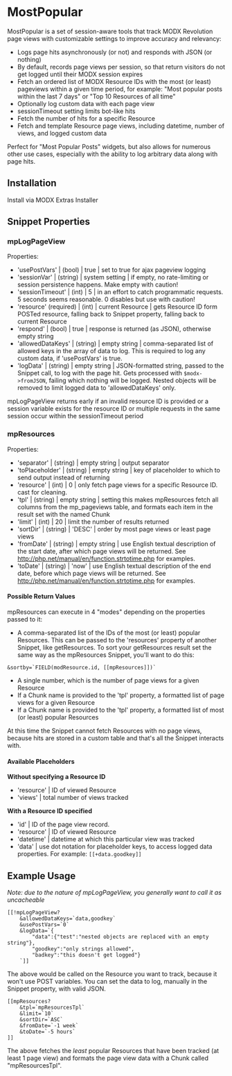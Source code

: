 MostPopular
===========

MostPopular is a set of session-aware tools that track MODX Revolution page views with customizable settings to improve accuracy and relevancy:

- Logs page hits asynchronously (or not) and responds with JSON (or nothing)
- By default, records page views per session, so that return visitors do not get logged until their MODX session expires
- Fetch an ordered list of MODX Resource IDs with the most (or least) pageviews within a given time period, for example: "Most popular posts within the last 7 days" or "Top 10 Resources of all time"
- Optionally log custom data with each page view
- sessionTimeout setting limits bot-like hits
- Fetch the number of hits for a specific Resource
- Fetch and template Resource page views, including datetime, number of views, and logged custom data

Perfect for "Most Popular Posts" widgets, but also allows for numerous other use cases, especially with the ability to log arbitrary data along with page hits.

## Installation

Install via MODX Extras Installer

## Snippet Properties

### mpLogPageView

Properties:

- 'usePostVars' | (bool) | true | set to true for ajax pageview logging
- 'sessionVar' | (string) | system setting | if empty, no rate-limiting or session persistence happens. Make empty with caution!
- 'sessionTimeout' | (int) | 5 | in an effort to catch programmatic requests. 5 seconds seems reasonable. 0 disables but use with caution!
- 'resource' (required) | (int) | current Resource | gets Resource ID form POSTed resource, falling back to Snippet property, falling back to current Resource
- 'respond' | (bool) | true | response is returned (as JSON), otherwise empty string
- 'allowedDataKeys' | (string) | empty string | comma-separated list of allowed keys in the array of data to log. This is required to  log any custom data, if 'usePostVars' is true.
- 'logData' | (string) | empty string | JSON-formatted string, passed to the Snippet call, to log with the page hit. Gets processed with `$modx->fromJSON`, failing which nothing will be logged. Nested objects will be removed to limit logged data to 'allowedDataKeys' only.

mpLogPageView returns early if an invalid resource ID is provided or a session variable exists for the resource ID or multiple requests in the same session occur within the sessionTimeout period

### mpResources

Properties:

- 'separator' | (string) | empty string | output separator
- 'toPlaceholder' | (string) | empty string | key of placeholder to which to send output instead of returning
- 'resource' | (int) | 0 | only fetch page views for a specific Resource ID. cast for cleaning.
- 'tpl' | (string) | empty string | setting this makes mpResources fetch all columns from the mp_pageviews table, and formats each item in the result set with the named Chunk
- 'limit' | (int) | 20 | limit the number of results returned
- 'sortDir' | (string) | 'DESC' | order by most page views or least page views
- 'fromDate' | (string) | empty string | use English textual description of the start date, after which page views will be returned. See http://php.net/manual/en/function.strtotime.php for examples.
- 'toDate' | (string) | 'now' | use English textual description of the end date, before which page views will be returned. See http://php.net/manual/en/function.strtotime.php for examples.

#### Possible Return Values

mpResources can execute in 4 "modes" depending on the properties passed to it:

- A comma-separated list of the IDs of the most (or least) popular Resources. This can be passed to the 'resources' property of another Snippet, like getResources. To sort your getResources result set the same way as the mpResources Snippet, you'll want to do this:
```
&sortby=`FIELD(modResource.id, [[mpResources]])`
```
- A single number, which is the number of page views for a given Resource
- If a Chunk name is provided to the 'tpl' property, a formatted list of page views for a given Resource
- If a Chunk name is provided to the 'tpl' property, a formatted list of most (or least) popular Resources  

At this time the Snippet cannot fetch Resources with no page views, because hits are stored in a custom table and that's all the Snippet interacts with.

#### Available Placeholders
**Without specifying a Resource ID**
- 'resource' | ID of viewed Resource
- 'views' | total number of views tracked

**With a Resource ID specified**
- 'id' | ID of the page view record.
- 'resource' | ID of viewed Resource
- 'datetime' | datetime at which this particular view was tracked
- 'data' | use dot notation for placeholder keys, to access logged data properties. For example: `[[+data.goodkey]]`

## Example Usage

_Note: due to the nature of mpLogPageView, you generally want to call it as uncacheable_

```
[[!mpLogPageView?
    &allowedDataKeys=`data,goodkey`
    &usePostVars=`0`
    &logData=`{
        "data":{"test":"nested objects are replaced with an empty string"},
        "goodkey":"only strings allowed",
        "badkey":"this doesn't get logged"}
    `]]
```

The above would be called on the Resource you want to track, because it won't use POST variables. You can set the data to log, manually in the Snippet property, with valid JSON.

```
[[mpResources?
    &tpl=`mpResourcesTpl`
    &limit=`10`
    &sortDir=`ASC`
    &fromDate=`-1 week`
    &toDate=`-5 hours`
]]

```

The above fetches the _least_ popular Resources that have been tracked (at least 1 page view) and formats the page view data with a Chunk called "mpResourcesTpl".
